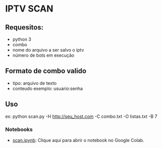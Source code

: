 # IPTV SCAN
## Requesitos:
- python 3
- combo
- nome do arquivo a ser salvo o iptv
- número de bots em execução

## Formato de combo valido
- tipo: arquivo de texto
- conteudo exemplo: usuario:senha

## Uso

ex: python scan.py -H http://seu_host.com -C combo.txt -O listas.txt -B 7

### Notebooks

- [scan.ipynb](https://colab.research.google.com/github/zoreu/iptv_scan/blob/main/scan.ipynb): Clique aqui para abrir o notebook no Google Colab.



